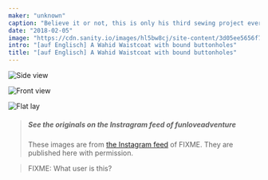 ```yaml
---
maker: "unknown"
caption: "Believe it or not, this is only his third sewing project ever."
date: "2018-02-05"
image: "https://cdn.sanity.io/images/hl5bw8cj/site-content/3d05ee5656f7aac511d95ed567dab54c6545cd88-1080x1080.jpg"
intro: "[auf Englisch] A Wahid Waistcoat with bound buttonholes"
title: "[auf Englisch] A Wahid Waistcoat with bound buttonholes"
---
```


![Side view](https://posts.freesewing.org/uploads/bound_wahid_2_8cecc34558.jpg "Side view")

![Front view](https://posts.freesewing.org/uploads/bound_wahid_3_f8978b57b8.jpg "Front view")

![Flat lay](https://posts.freesewing.org/uploads/bound_wahid_4_7ee387162d.jpg "Flat lay")

> ##### See the originals on the Instragram feed of funloveadventure
> 
> These images are from [the Instagram feed](https://www.instagram.com/funloveadventure/) of FIXME. They are published here with permission.

> FIXME: What user is this?

